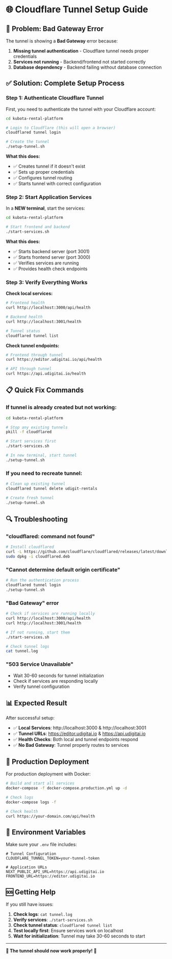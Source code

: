 # 🌐 Cloudflare Tunnel Setup Guide

## 🚨 Problem: Bad Gateway Error

The tunnel is showing a **Bad Gateway** error because:
1. **Missing tunnel authentication** - Cloudflare tunnel needs proper credentials
2. **Services not running** - Backend/frontend not started correctly
3. **Database dependency** - Backend failing without database connection

## ✅ Solution: Complete Setup Process

### **Step 1: Authenticate Cloudflare Tunnel**

First, you need to authenticate the tunnel with your Cloudflare account:

```bash
cd kubota-rental-platform

# Login to Cloudflare (this will open a browser)
cloudflared tunnel login

# Create the tunnel
./setup-tunnel.sh
```

**What this does:**
- ✅ Creates tunnel if it doesn't exist
- ✅ Sets up proper credentials
- ✅ Configures tunnel routing
- ✅ Starts tunnel with correct configuration

### **Step 2: Start Application Services**

In a **NEW terminal**, start the services:

```bash
cd kubota-rental-platform

# Start frontend and backend
./start-services.sh
```

**What this does:**
- ✅ Starts backend server (port 3001)
- ✅ Starts frontend server (port 3000)
- ✅ Verifies services are running
- ✅ Provides health check endpoints

### **Step 3: Verify Everything Works**

**Check local services:**
```bash
# Frontend health
curl http://localhost:3000/api/health

# Backend health
curl http://localhost:3001/health

# Tunnel status
cloudflared tunnel list
```

**Check tunnel endpoints:**
```bash
# Frontend through tunnel
curl https://editor.udigitai.io/api/health

# API through tunnel
curl https://api.udigitai.io/health
```

## 📋 Quick Fix Commands

### **If tunnel is already created but not working:**

```bash
cd kubota-rental-platform

# Stop any existing tunnels
pkill -f cloudflared

# Start services first
./start-services.sh

# In new terminal, start tunnel
./setup-tunnel.sh
```

### **If you need to recreate tunnel:**

```bash
# Clean up existing tunnel
cloudflared tunnel delete udigit-rentals

# Create fresh tunnel
./setup-tunnel.sh
```

## 🔍 Troubleshooting

### **"cloudflared: command not found"**
```bash
# Install cloudflared
curl -L https://github.com/cloudflare/cloudflared/releases/latest/download/cloudflared-linux-amd64.deb -o cloudflared.deb
sudo dpkg -i cloudflared.deb
```

### **"Cannot determine default origin certificate"**
```bash
# Run the authentication process
cloudflared tunnel login
./setup-tunnel.sh
```

### **"Bad Gateway" error**
```bash
# Check if services are running locally
curl http://localhost:3000/api/health
curl http://localhost:3001/health

# If not running, start them
./start-services.sh

# Check tunnel logs
cat tunnel.log
```

### **"503 Service Unavailable"**
- Wait 30-60 seconds for tunnel initialization
- Check if services are responding locally
- Verify tunnel configuration

## 📊 Expected Result

After successful setup:

- ✅ **Local Services**: http://localhost:3000 & http://localhost:3001
- ✅ **Tunnel URLs**: https://editor.udigitai.io & https://api.udigitai.io
- ✅ **Health Checks**: Both local and tunnel endpoints respond
- ✅ **No Bad Gateway**: Tunnel properly routes to services

## 🚀 Production Deployment

For production deployment with Docker:

```bash
# Build and start all services
docker-compose -f docker-compose.production.yml up -d

# Check logs
docker-compose logs -f

# Check health
curl https://your-domain.com/api/health
```

## 📝 Environment Variables

Make sure your `.env` file includes:

```env
# Tunnel Configuration
CLOUDFLARE_TUNNEL_TOKEN=your-tunnel-token

# Application URLs
NEXT_PUBLIC_API_URL=https://api.udigitai.io
FRONTEND_URL=https://editor.udigitai.io
```

## 🆘 Getting Help

If you still have issues:

1. **Check logs**: `cat tunnel.log`
2. **Verify services**: `./start-services.sh`
3. **Check tunnel status**: `cloudflared tunnel list`
4. **Test locally first**: Ensure services work on localhost
5. **Wait for initialization**: Tunnel may take 30-60 seconds to start

---

**🎯 The tunnel should now work properly!** 🚀
